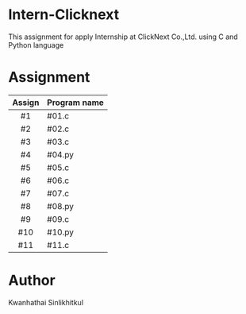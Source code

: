 # Intern-Clicknext
This assignment for apply Internship at ClickNext Co.,Ltd. using C and Python language

# Assignment 
Assign  | Program name
:-----: | -------------
#1  | #01.c
#2  | #02.c
#3  | #03.c
#4  | #04.py
#5  | #05.c
#6  | #06.c
#7  | #07.c
#8  | #08.py
#9  | #09.c
#10 | #10.py
#11 | #11.c

# Author
Kwanhathai Sinlikhitkul

